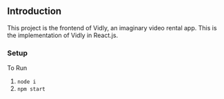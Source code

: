 ## Introduction

This project is the frontend of Vidly, an imaginary video rental app.
This is the implementation of Vidly in React.js.

### Setup
To Run

1. `node i`
2. `npm start`
